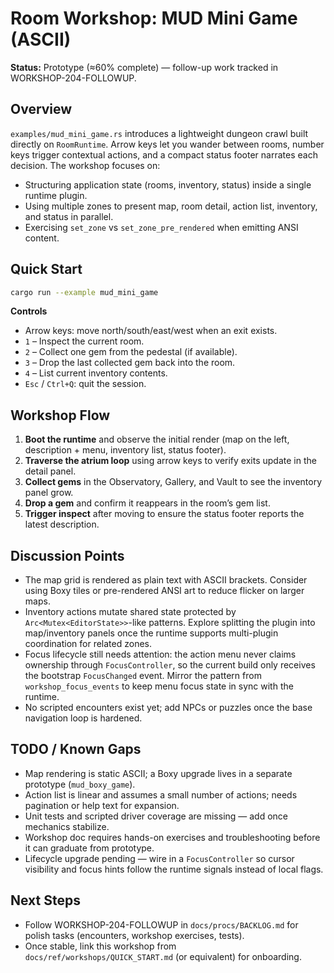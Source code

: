 # Room Workshop: MUD Mini Game (ASCII)

**Status:** Prototype (≈60% complete) — follow-up work tracked in WORKSHOP-204-FOLLOWUP.

## Overview

`examples/mud_mini_game.rs` introduces a lightweight dungeon crawl built directly on `RoomRuntime`. Arrow keys let you
wander between rooms, number keys trigger contextual actions, and a compact status footer narrates each decision. The
workshop focuses on:

- Structuring application state (rooms, inventory, status) inside a single runtime plugin.
- Using multiple zones to present map, room detail, action list, inventory, and status in parallel.
- Exercising `set_zone` vs `set_zone_pre_rendered` when emitting ANSI content.

## Quick Start

```bash
cargo run --example mud_mini_game
```

**Controls**
- Arrow keys: move north/south/east/west when an exit exists.
- `1` – Inspect the current room.
- `2` – Collect one gem from the pedestal (if available).
- `3` – Drop the last collected gem back into the room.
- `4` – List current inventory contents.
- `Esc` / `Ctrl+Q`: quit the session.

## Workshop Flow

1. **Boot the runtime** and observe the initial render (map on the left, description + menu, inventory list,
   status footer).
2. **Traverse the atrium loop** using arrow keys to verify exits update in the detail panel.
3. **Collect gems** in the Observatory, Gallery, and Vault to see the inventory panel grow.
4. **Drop a gem** and confirm it reappears in the room’s gem list.
5. **Trigger inspect** after moving to ensure the status footer reports the latest description.

## Discussion Points

- The map grid is rendered as plain text with ASCII brackets. Consider using Boxy tiles or pre-rendered ANSI art to
  reduce flicker on larger maps.
- Inventory actions mutate shared state protected by `Arc<Mutex<EditorState>>`-like patterns. Explore splitting the
  plugin into map/inventory panels once the runtime supports multi-plugin coordination for related zones.
- Focus lifecycle still needs attention: the action menu never claims ownership through `FocusController`, so the
  current build only receives the bootstrap `FocusChanged` event. Mirror the pattern from
  `workshop_focus_events` to keep menu focus state in sync with the runtime.
- No scripted encounters exist yet; add NPCs or puzzles once the base navigation loop is hardened.

## TODO / Known Gaps

- Map rendering is static ASCII; a Boxy upgrade lives in a separate prototype (`mud_boxy_game`).
- Action list is linear and assumes a small number of actions; needs pagination or help text for expansion.
- Unit tests and scripted driver coverage are missing — add once mechanics stabilize.
- Workshop doc requires hands-on exercises and troubleshooting before it can graduate from prototype.
- Lifecycle upgrade pending — wire in a `FocusController` so cursor visibility and focus hints follow the runtime
  signals instead of local flags.

## Next Steps

- Follow WORKSHOP-204-FOLLOWUP in `docs/procs/BACKLOG.md` for polish tasks (encounters, workshop exercises, tests).
- Once stable, link this workshop from `docs/ref/workshops/QUICK_START.md` (or equivalent) for onboarding.
